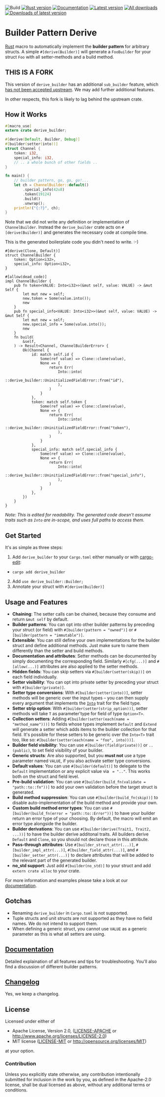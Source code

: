 ![Build](https://github.com/ijackson/rust-derive-builder/workflows/Build/badge.svg)
[![Rust version](https://img.shields.io/badge/rust-1.40+-blue.svg)]()
[![Documentation](https://docs.rs/derive_builder_fork_arti/badge.svg)](https://docs.rs/derive_builder_fork_arti)
[![Latest version](https://img.shields.io/crates/v/derive_builder_fork_arti.svg)](https://crates.io/crates/derive_builder_fork_arti)
[![All downloads](https://img.shields.io/crates/d/derive_builder_fork_arti.svg)](https://crates.io/crates/derive_builder_fork_arti)
[![Downloads of latest version](https://img.shields.io/crates/dv/derive_builder_fork_arti.svg)](https://crates.io/crates/derive_builder_fork_arti)

# Builder Pattern Derive

[Rust][rust] macro to automatically implement the **builder pattern** for arbitrary structs. A simple `#[derive(Builder)]` will generate a `FooBuilder` for your struct `Foo` with all setter-methods and a build method.

## **THIS IS A FORK**

This version of `derive_builder` has an additional `sub_builder` feature,
which [has not been accepted upstream](https://github.com/colin-kiegel/rust-derive-builder/issues/254).
We may add further additional features.

In other respects, this fork is likely to lag behind the upstream crate.

## How it Works

```rust
#[macro_use]
extern crate derive_builder;

#[derive(Default, Builder, Debug)]
#[builder(setter(into))]
struct Channel {
    token: i32,
    special_info: i32,
    // .. a whole bunch of other fields ..
}

fn main() {
    // builder pattern, go, go, go!...
    let ch = ChannelBuilder::default()
        .special_info(42u8)
        .token(19124)
        .build()
        .unwrap();
    println!("{:?}", ch);
}
```

Note that we did not write any definition or implementation of `ChannelBuilder`. Instead the `derive_builder` crate acts on `#[derive(Builder)]` and generates the necessary code at compile time.

This is the generated boilerplate code you didn't need to write. :-)

```rust,ignore
#[derive(Clone, Default)]
struct ChannelBuilder {
    token: Option<i32>,
    special_info: Option<i32>,
}

#[allow(dead_code)]
impl ChannelBuilder {
    pub fn token<VALUE: Into<i32>>(&mut self, value: VALUE) -> &mut Self {
        let mut new = self;
        new.token = Some(value.into());
        new
    }
    pub fn special_info<VALUE: Into<i32>>(&mut self, value: VALUE) -> &mut Self {
        let mut new = self;
        new.special_info = Some(value.into());
        new
    }
    fn build(
        &self,
    ) -> Result<Channel, ChannelBuilderError> {
        Ok(Channel {
            id: match self.id {
                Some(ref value) => Clone::clone(value),
                None => {
                    return Err(
                        Into::into(
                            ::derive_builder::UninitializedFieldError::from("id"),
                        ),
                    )
                }
            },
            token: match self.token {
                Some(ref value) => Clone::clone(value),
                None => {
                    return Err(
                        Into::into(
                            ::derive_builder::UninitializedFieldError::from("token"),
                        ),
                    )
                }
            },
            special_info: match self.special_info {
                Some(ref value) => Clone::clone(value),
                None => {
                    return Err(
                        Into::into(
                            ::derive_builder::UninitializedFieldError::from("special_info"),
                        ),
                    )
                }
            },
        })
    }
}
```

_Note: This is edited for readability. The generated code doesn't assume traits such as `Into` are in-scope, and uses full paths to access them._

## Get Started

It's as simple as three steps:

1. Add `derive_builder` to your `Cargo.toml` either manually or
   with [cargo-edit](https://github.com/killercup/cargo-edit):

- `cargo add derive_builder`

2. Add `use derive_builder::Builder;`
3. Annotate your struct with `#[derive(Builder)]`

## Usage and Features

- **Chaining**: The setter calls can be chained, because they consume and return `&mut self` by default.
- **Builder patterns**: You can opt into other builder patterns by preceding your struct (or field) with `#[builder(pattern = "owned")]` or `#[builder(pattern = "immutable")]`.
- **Extensible**: You can still define your own implementations for the builder struct and define additional methods. Just make sure to name them differently than the setter and build methods.
- **Documentation and attributes**: Setter methods can be documented by simply documenting the corresponding field. Similarly `#[cfg(...)]` and `#[allow(...)]` attributes are also applied to the setter methods.
- **Hidden fields**: You can skip setters via `#[builder(setter(skip))]` on each field individually.
- **Setter visibility**: You can opt into private setter by preceding your struct with `#[builder(private)]`.
- **Setter type conversions**: With `#[builder(setter(into))]`, setter methods will be generic over the input types – you can then supply every argument that implements the [`Into`][into] trait for the field type.
- **Setter strip option**: With `#[builder(setter(strip_option))]`, setter methods will take `T` as parameter'type for field of type `Option<T>`.
- **Collection setters**: Adding `#[builder(setter(each(name = "method_name")))]` to fields whose types implement `Default` and `Extend` will generate a setter which adds items to the builder collection for that field. It's possible for these setters to be generic over the `Into<T>` trait too, like so: `#[builder(setter(each(name = "foo", into)))]`.
- **Builder field visibility**: You can use `#[builder(field(private))]` or `..(public)`, to set field visibility of your builder.
- **Generic structs**: Are also supported, but you **must not** use a type parameter named `VALUE`, if you also activate setter type conversions.
- **Default values**: You can use `#[builder(default)]` to delegate to the `Default` implementation or any explicit value via ` = ".."`. This works both on the struct and field level.
- **Pre-build validation**: You can use `#[builder(build_fn(validate = "path::to::fn"))]` to add your own validation before the target struct is generated.
- **Build method suppression**: You can use `#[builder(build_fn(skip))]` to disable auto-implementation of the build method and provide your own.
- **Custom build method error types**: You can use `#[builder(build_fn(error = "path::to::Error"))]` to have your builder return an error type of your choosing. By default, the macro will emit an error type alongside the builder.
- **Builder derivations**: You can use `#[builder(derive(Trait1, Trait2, ...))]` to have the builder derive additonal traits. All builders derive `Default` and `Clone`, so you should not declare those in this attribute.
- **Pass-through attributes**: Use `#[builder_struct_attr(...)]`, `#[builder_impl_attr(...)]`, `#[builder_field_attr(...)]`, and `#[builder_setter_attr(...)]` to declare attributes that will be added to the relevant part of the generated builder.
- **no_std support**: Just add `#[builder(no_std)]` to your struct and add `extern crate alloc` to your crate.

For more information and examples please take a look at our [documentation][doc].

## Gotchas

- Renaming `derive_builder` in `Cargo.toml` is not supported.
- Tuple structs and unit structs are not supported as they have no field names. We do not intend to support them.
- When defining a generic struct, you cannot use `VALUE` as a generic parameter as this is what all setters are using.

## [Documentation][doc]

Detailed explaination of all features and tips for troubleshooting. You'll also find a discussion of different builder patterns.

[doc]: https://colin-kiegel.github.io/rust-derive-builder
[rust]: https://www.rust-lang.org/
[builder-pattern]: https://aturon.github.io/ownership/builders.html
[into]: https://doc.rust-lang.org/nightly/std/convert/trait.Into.html

## [Changelog](CHANGELOG.md)

Yes, we keep a changelog.

## License

Licensed under either of

- Apache License, Version 2.0, ([LICENSE-APACHE](LICENSE-APACHE) or <http://www.apache.org/licenses/LICENSE-2.0>)
- MIT license ([LICENSE-MIT](LICENSE-MIT) or <http://opensource.org/licenses/MIT>)

at your option.

### Contribution

Unless you explicitly state otherwise, any contribution intentionally
submitted for inclusion in the work by you, as defined in the Apache-2.0
license, shall be dual licensed as above, without any additional terms or
conditions.
